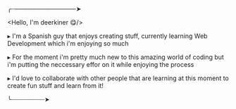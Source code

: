╭┈──────────────➤

<Hello, I'm deerkiner 😋/>

▸ I'm a Spanish guy that enjoys creating stuff,
currently learning Web Development which i'm
enjoying so much

▸ For the moment i'm pretty much new to this
amazing world of coding but i'm putting
the neccessary effor on it while enjoying
the process

▸ I'd love to collaborate with other people
that are learning at this moment to create
fun stuff and learn from it!

╰┈┈┈┈┈┈┈┈┈➤

<!---
deerkiner/deerkiner is a ✨ special ✨ repository because its `README.md` (this file) appears on your GitHub profile.
You can click the Preview link to take a look at your changes.
--->
